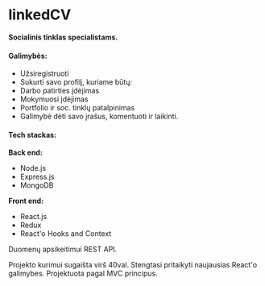 # linkedCV

**Socialinis tinklas specialistams.**

#### Galimybės:
- Užsiregistruoti
- Sukurti savo profilį, kuriame būtų:
- Darbo patirties įdėjimas
- Mokymuosi įdėjimas
- Portfolio ir soc. tinklų patalpinimas
- Galimybė dėti savo įrašus, komentuoti ir laikinti.

#### Tech stackas:

**Back end:**
- Node.js
- Express.js
- MongoDB

**Front end:**
- React.js
- Redux
- React'o Hooks and Context

Duomenų apsikeitimui REST API.

Projekto kurimui sugaišta virš 40val. Stengtasi pritaikyti naujausias React'o galimybes. Projektuota pagal MVC principus.
